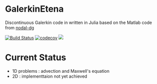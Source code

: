 # GalerkinEtena
Discontinuous Galerkin code in written in Julia based on the Matlab code from [nodal-dg](https://github.com/tcew/nodal-dg)

[![Build Status](https://travis-ci.org/aitzkora/GalerkinEtena.jl.svg?branch=master)](https://travis-ci.org/aitzkora/GalerkinEtena.jl)
[![codecov](https://codecov.io/gh/aitzkora/GalerkinEtena.jl/branch/master/graph/badge.svg)](https://codecov.io/gh/aitzkora/GalerkinEtena.jl)
[![](https://img.shields.io/badge/docs-stable-blue.svg)](https://aitzkora.github.io/GalerkinEtena.jl/dev)

# Current Status
 - 1D problems : advection and Maxwell's equation
 - 2D : implementtaion not yet achieved


